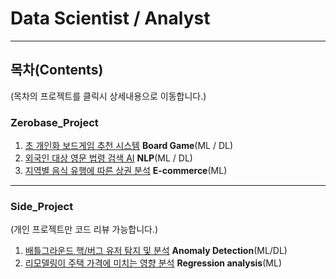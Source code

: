# Data Scientist / Analyst
-----------------------------------------------------------
## 목차(Contents)
(목차의 프로젝트를 클릭시 상세내용으로 이동합니다.)

### Zerobase_Project
1. [초 개인화 보드게임 추천 시스템](./Zerobase_Project/Board_Game) **Board Game**(ML / DL)
2. [외국인 대상 영문 법령 검색 AI](./Zerobase_Project/NLP) **NLP**(ML / DL)  
3. [지역별 음식 유행에 따른 상권 분석](./Zerobase_Project/E-commerce) **E-commerce**(ML)  

-----------------------------------------------------------

### Side_Project
(개인 프로젝트만 코드 리뷰 가능합니다.)

1. [배틀그라운드 핵/버그 유저 탐지 및 분석](./Side_Project/PUBG-Hack-Detection/code/Anomaly_detection.ipynb) **Anomaly Detection**(ML/DL)
2. [리모델링이 주택 가격에 미치는 영향 분석](./Side_Project/Houes-Remodeling/code/House_Remodeling.ipynb) **Regression analysis**(ML)



